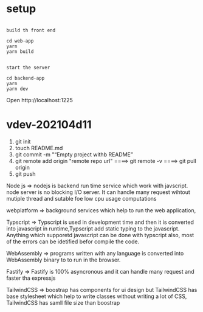 
# setup

```

build th front end

cd web-app
yarn
yarn build


start the server

cd backend-app
yarn
yarn dev

```

Open http://localhost:1225

# vdev-202104d11

1. git init
2. touch README.md
3. git commit -m "“Empty project withb README”
4. git remote add origin "remote repo url" ====> git remote -v ====> git pull origin
5. git push


Node js => nodejs is backend run time service which work with javscript. node server is no blocking I/O server. It can handle many request wihtout mutiple thread and sutable foe low cpu usage computations

webplatform => background services which help to run the web application,

Typscript => Typscript is used in development time and then it is converted into javascript in runtime,Typscript add static typing to the javascript. Anything which supporetd javascript can be done with typscript also, most of the errors can be idetified befor compile the code.

WebAssembly => programs written with any language is converted into WebAssembly binary to  to run in the browser. 

Fastify => Fastify is  100% asyncronous and it can handle many request and faster tha expressjs

TailwindCSS => boostrap has components for ui design but TailwindCSS has base stylesheet which help to write classes without writing a lot of CSS, TailwindCSS has samll file size than boostrap
